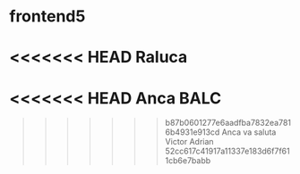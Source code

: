 # frontend5
<<<<<<< HEAD
Raluca
=======
<<<<<<< HEAD
Anca BALC
=======
>>>>>>> b87b0601277e6aadfba7832ea7816b4931e913cd
Anca va saluta
Victor
Adrian
>>>>>>> 52cc617c41917a11337e183d6f7f611cb6e7babb
